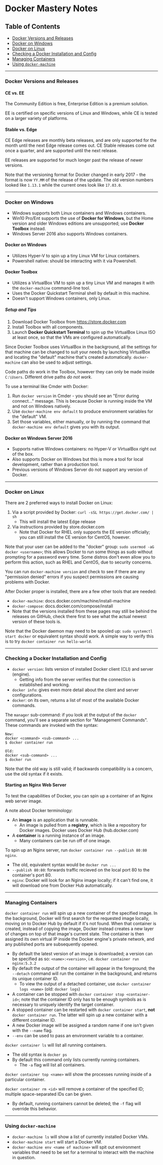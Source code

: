 # Docker Mastery Notes

## Table of Contents
- [Docker Versions and Releases](#docker-versions-and-releases)
- [Docker on Windows](#docker-on-windows)
- [Docker on Linux](#docker-on-linux)
- [Checking a Docker Installation and Config](#checking-a-docker-installation-and-config)
- [Managing Containers](#managing-containers)
- [Using `docker-machine`](#using-docker-machine)

---
### Docker Versions and Releases
#### CE vs. EE
The Community Edition is free, Enterprise Edition is a premium solution.

EE is certified on specific versions of Linux and Windows, while CE is tested on a larger variety of platforms.

#### Stable vs. Edge
CE Edge releases are monthly beta releases, and are only supported for the month until the next Edge release comes out.
CE Stable releases come out once a quarter, and are supported until the next release.

EE releases are supported for much longer past the release of newer versions.

Note that the versioning format for Docker changed in early 2017 - the format is now `YY.MM` of the release of the update.
The old version numbers looked like `1.13.1` while the current ones look like `17.03.0`.

---

### Docker on Windows
- Windows supports both Linux containers and Windows containers.
- Win10 Pro/Ent supports the use of **Docker for Windows**, but the Home version and older Windows editions are unsupported;
  use **Docker Toolbox** instead.
- Windows Server 2016 also supports Windows containers.

#### Docker on Windows
- Utilizes Hyper-V to spin up a tiny Linux VM for Linux containers.
- Powershell native: should be interacting with it via Powershell.

#### Docker Toolbox
- Utilizes a VirtualBox VM to spin up a tiny Linux VM and manages it with the `docker-machine` command-line tool.
- Uses the Docker Quickstart Terminal shell by default in this machine.
- Doesn't support Windows containers, only Linux.

##### Setup and Tips
1. Download Docker Toolbox from https://store.docker.com
2. Install Toolbox with all components.
3. Launch **Docker Quickstart Terminal** to spin up the VirtualBox Linux ISO at least once, so that the VMs are configured automatically.

Since Docker Toolbox uses VirtualBox in the background, all the settings for that machine can be changed to suit your needs
by launching VirtualBox and locating the "default" machine that's created automatically. `docker-machine` can also be used
to adjust settings.

Code paths do work in the Toolbox, however they can only be made inside `C:\Users`. Different drive paths *do not work*.

To use a terminal like Cmder with Docker:
1. Run `docker version` in Cmder - you should see an "Error during connect..." message. This is because Docker is running
   inside the VM and not on Windows natively.
2. Use `docker-machine env default` to produce environment variables for the "default" VM.
3. Set those variables, either manually, or by running the command that `docker-machine env default` gives you with its output.

#### Docker on Windows Server 2016
- Supports native Windows containers: no Hyper-V or VirtualBox right out of the box.
- Also supports Docker on Windows but this is more a tool for local development, rather than a production tool.
- Previous versions of Windows Server do not support any version of Docker.
---
### Docker on Linux
There are 2 preferred ways to install Docker on Linux:
1. Via a script provided by Docker: `curl -sSL https://get.docker.com/ | sh`
    - This will install the latest Edge release
2. Via instructions provided by store.docker.com
    - Note that Docker for RHEL only supports the EE version officially; you can still install the CE version for CentOS, however.

Note that your user can be added to the "docker" group: `sudo usermod -aG docker <username>`; this allows Docker to
run some things as sudo without prompting for a password every time. Some distros don't even allow you to perform this action,
such as RHEL and CentOS, due to security concerns.

You can run `docker-machine version` and check to see if there are any "permission denied" errors if you suspect permissions are
causing problems with Docker.

After Docker proper is installed, there are a few other tools that are needed:
- `docker-machine`: docs.docker.com/machine/install-machine
- `docker-compose`: docs.docker.com/compose/install
- Note that the versions installed from these pages may still be behind the releases on GitHub, check there first to see what the
  actual newest version of these tools is.

Note that the Docker daemon may need to be spooled up: `sudo systemctl start docker` or equivalent syntax should work. A simple
way to verify this is to try `docker container run hello-world`.

---
### Checking a Docker Installation and Config
- `docker version`: lists version of installed Docker client (CLI) and server (engine).
    - Getting info from the server verifies that the connection is established and working.
- `docker info`: gives even more detail about the client and server configurations.
- `docker`: on its own, returns a list of most of the available Docker commands.

The `manager` sub-command: if you look at the output of the `docker` command, you'll see a separate section for "Management
Commands". These commands are invoked with the syntax:
```
New:
docker <command> <sub-command> ...
$ docker container run

Old:
docker <sub-command> ...
$ docker run
```
Note that the old way is still valid; if backwards compatibility is a concern, use the old syntax if it exists.

#### Starting an Nginx Web Server
To test the capabilities of Docker, you can spin up a container of an Nginx web server image.

A note about Docker terminology:
- An **image** is an application that is runnable.
    - An image is pulled from a **registry**, which is like a repository for Docker images. Docker uses Docker Hub
      (hub.docker.com)
- A **container** is a running instance of an image.
    - Many containers can be run off of one image.

To spin up an Nginx server, run `docker container run --publish 80:80 nginx`.
- The old, equivalent syntax would be `docker run ...`
- `--publish 80:80`: forwards traffic recieved on the local port 80 to the container's port 80.
- `nginx`: Docker will look for an Nginx image locally; if it can't find one, it will download one from Docker Hub automatically.

---
### Managing Containers
`docker container run` will spin up a new container of the specified image. In the background, Docker will first search for the
requested image locally, moving on to Docker Hub by default if it's not found. When that container is created, instead of
copying the image, Docker instead creates a new layer of changes on top of that image's current state. The container is then
assigned its own virtual IP inside the Docker engine's private network, and any published ports are subsequently opened.
- By default the latest version of an image is downloaded; a version can be specified as so: `<name>:<version>`,
i.e. `docker container run nginx:5.3.2`
- By default the output of the container will appear in the foreground; the `--detach` command will run the container in the
  background, and returns its unique container ID.
    - To view the output of a detached container, use `docker container logs <name>` (old: `docker logs`)
- A container can be stopped with `docker container stop <container-id>`; note that the container ID only has to be enough symbols
  as is necessary to uniquely identify the target container.
- A stopped container can be restarted with `docker container start`, **not** `docker container run`. The latter will spin up
  a new container with a different container ID.
- A new Docker image will be assigned a random name if one isn't given with the `--name` flag.
- `--env` can be used to pass an environment variable to a container.

`docker container ls` will list all running containers.
- The old syntax is `docker ps`
- By default this command only lists currently running containers.
    - The `-a` flag will list all containers.

`docker container top <name>` will show the processes running inside of a particular container.

`docker container rm <id>` will remove a container of the specified ID; multiple space-separated IDs can be given.
- By default, running containers cannot be deleted; the `-f` flag will override this behavior.

---
### Using `docker-machine`
- `docker-machine ls` will show a list of currently installed Docker VMs.
- `docker-machine start` will start a Docker VM.
- `docker-machine env <name of machine>` will spit out environment variables that need to be set for a terminal to interact with
  the machine in question.